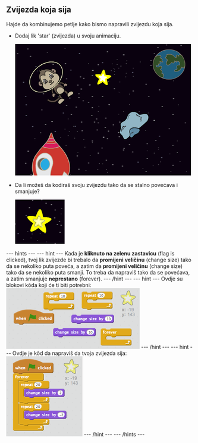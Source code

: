 ## Zvijezda koja sija

Hajde da kombinujemo petlje kako bismo napravili zvijezdu koja sija.

+ Dodaj lik 'star' (zvijezda) u svoju animaciju.
    
    ![Dodavanje lika zvijezde](images/space-star-sprite.png)

+ Da li možeš da kodiraš svoju zvijezdu tako da se stalno povećava i smanjuje?
    
    ![Isprobavanje zvijezde koja sija](images/space-star-test.png)

\--- hints \--- \--- hint \--- Kada je **kliknuto na zelenu zastavicu** (flag is clicked), tvoj lik zvijezde bi trebalo da **promijeni veličinu** (change size) tako da se nekoliko puta poveća, a zatim da **promijeni veličinu** (change size) tako da se nekoliko puta smanji. To treba da napraviš tako da se povećava, a zatim smanjuje **neprestano** (forever). \--- /hint \--- \--- hint \--- Ovdje su blokovi kôda koji će ti biti potrebni: ![Blocks for a shining star](images/space-star-blocks.png) \--- /hint \--- \--- hint \--- Ovdje je kôd da napraviš da tvoja zvijezda sija: ![Code for a shining star](images/space-star-code.png) \--- /hint \--- \--- /hints \---